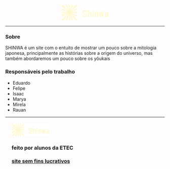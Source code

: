 <div align="center">
<img src="docs/LOGO.svg" width="150px"/>
</div>

---

### Sobre

SHINWA é um site com o entuito de mostrar um pouco sobre a mitologia japonesa, principalmente as histórias sobre a origem do universo, mas também abordaremos um pouco sobre os yôukais

### Responsáveis pelo trabalho
- Eduardo 
- Felipe
- Isaac
- Marya
- Mirela
- Rauan

---

<div align="start" style="margin:20px;">
    <img src="docs/LOGO.svg" width="120px" /> 
    <h3> feito por alunos da ETEC </h3>
    <h3> <u> site sem fins lucrativos </u> </h3>


    
    
</div>


